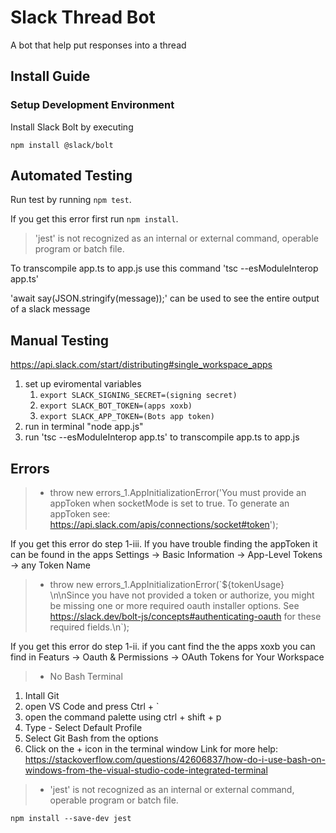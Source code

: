 # Slack Thread Bot
A bot that help put responses into a thread

## Install Guide

### Setup Development Environment
Install Slack Bolt by executing
```
npm install @slack/bolt
```

## **Automated Testing**

Run test by running `npm test`.

If you get this error first run `npm install`.

> 'jest' is not recognized as an internal or external command, operable program or batch file.

To transcompile app.ts to app.js use this command 'tsc --esModuleInterop app.ts'

'await say(JSON.stringify(message));' can be used to see the entire output of a slack message

## Manual Testing
https://api.slack.com/start/distributing#single_workspace_apps

1. set up eviromental variables
   1. `export SLACK_SIGNING_SECRET=(signing secret)`
   2. `export SLACK_BOT_TOKEN=(apps xoxb)`
   3. `export SLACK_APP_TOKEN=(Bots app token)`
2. run in terminal "node app.js"
3. run 'tsc --esModuleInterop app.ts' to transcompile app.ts to app.js

## **Errors**

> - throw new errors_1.AppInitializationError('You must provide an appToken when socketMode is set to true.
To generate an appToken see: https://api.slack.com/apis/connections/socket#token'); 

If you get this error do step 1-iii.
If you have trouble finding the appToken it can be found in the apps Settings -> Basic Information -> App-Level Tokens -> any Token Name

> - throw new errors_1.AppInitializationError(\`${tokenUsage} \n\nSince you have not provided a token or authorize, you might be missing one or more required oauth installer options.
See https://slack.dev/bolt-js/concepts#authenticating-oauth for these required fields.\n\`);

If you get this error do step 1-ii.
if you cant find the the apps xoxb you can find in Featurs -> Oauth & Permissions -> OAuth Tokens for Your Workspace

> - No Bash Terminal
   1. Intall Git
   2. open VS Code and press Ctrl + `
   3. open the command palette using ctrl + shift + p
   4. Type - Select Default Profile
   5. Select Git Bash from the options
   6. Click on the + icon in the terminal window
   Link for more help: https://stackoverflow.com/questions/42606837/how-do-i-use-bash-on-windows-from-the-visual-studio-code-integrated-terminal

> - 'jest' is not recognized as an internal or external command, operable program or batch file.
   ```
   npm install --save-dev jest
   ```
